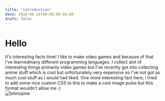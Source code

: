 ```yaml
---
title: "introduction"
date: 2020-08-24T00:00:00-04:00
draft: false
---
```

  <h1> Hello </h1>
  
It's interesting facts time! I like to make video games and because of that I've learnedmany different programming languages. I collect alot of interesting things primarily video games but I've recently got into collecting anime stuff which is cool but unfortunately very expensive so I've not got as much cool stuff as I would had liked. One more interesting fact here, I tried to add some nice custom CSS to this to make a cool image pulse but this format wouldn't allow me :(
  <br>
![bitmojime](https://sharp-sammet-7aa19b.netlify.app/IMG_8681.png)
